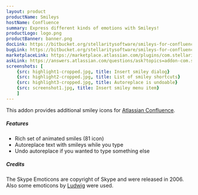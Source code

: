 ```yaml
---
layout: product
productName: Smileys
hostName: Confluence
summary: Express different kinds of emotions with Smileys!
productLogo: logo.png
productBanner: banner.png
docLink: https://bitbucket.org/stellaritysoftware/smileys-for-confluence/wiki/Home
bugLink: https://bitbucket.org/stellaritysoftware/smileys-for-confluence/issues/new
marketplaceLink: https://marketplace.atlassian.com/plugins/com.stellarity.confluence.smileys/overview
askLink: https://answers.atlassian.com/questions/ask?topics=addon-com.stellarity.confluence.smileys
screenshots: [
    {src: highlight1-cropped.jpg, title: Insert smiley dialog}
    {src: highlight2-cropped.jpg, title: List of smiley shortcuts}
    {src: highlight3-cropped.jpg, title: Autoreplace is undoable}
    {src: screenshot1.jpg, title: Insert smiley menu item}
    ]
---
```


This addon provides additional smiley icons for [Atlassian Confluence](http://www.atlassian.com/software/confluence).

##### Features
* Rich set of animated smiles (81 icon)
* Autoreplace text with smileys while you type
* Undo autoreplace if you wanted to type something else

##### Credits
The Skype Emoticons are copyright of Skype and were released in 2006. Also some emoticons by [Ludwig](http://www.rw-designer.com/icon-set/ludwigs-skype-emoticons) were used.
